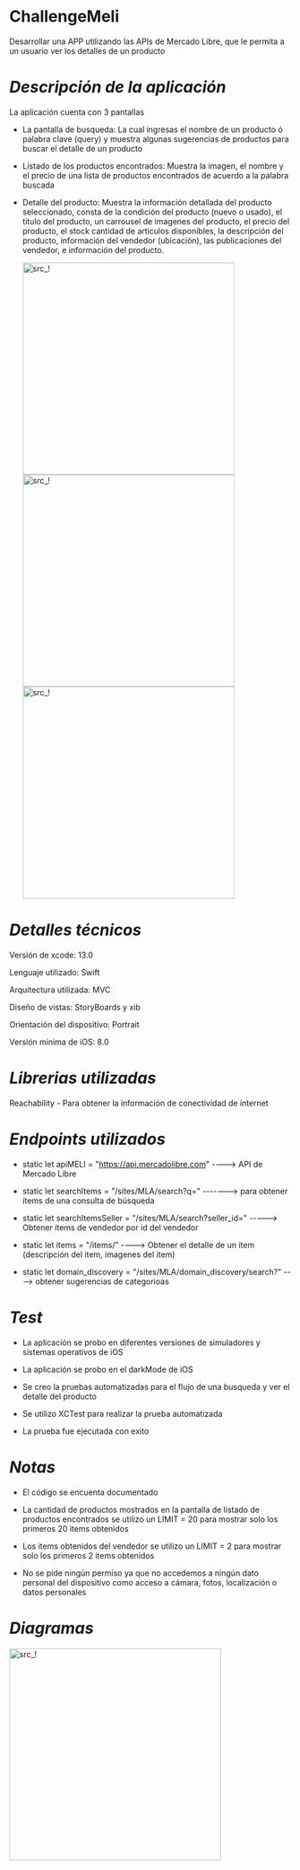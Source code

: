 # ChallengeMeli

Desarrollar una APP utilizando las APIs de Mercado Libre, que le permita a un usuario ver los detalles de un producto

# ***Descripción de la aplicación***

La aplicación cuenta con 3 pantallas
  * La pantalla de busqueda: 
      La cual ingresas el nombre de un producto ó palabra clave (query) y muestra algunas sugerencias de productos para buscar el detalle de un producto
      

  * Listado de los productos encontrados: 
      Muestra la imagen, el nombre y el precio de una lista de productos encontrados de acuerdo a la palabra buscada
      

      
  * Detalle del producto: 
      Muestra la información detallada del producto seleccionado, consta de la condición del producto (nuevo o usado), el titulo del producto, un carrousel de imagenes del producto, el precio del producto, el stock cantidad de articulos disponibles, la descripción del producto, información del vendedor (ubicación), las publicaciones del vendedor, e información del producto.
      
      <img width="378" alt="src_!" src="https://user-images.githubusercontent.com/64485611/165112040-da2d7880-6adb-49c5-9c72-8faf465b77c0.png">
      <img width="378" alt="src_!" src="https://user-images.githubusercontent.com/64485611/165111975-90e87219-8d2f-4635-b111-e73461de6587.png">
      <img width="378" alt="src_!" src="https://user-images.githubusercontent.com/64485611/165111780-423d0ec5-5e92-4425-a1af-2e22f2d296c6.png">
    

# ***Detalles técnicos***

Versión de xcode: 13.0

Lenguaje utilizado: Swift

Arquitectura utilizada: MVC

Diseño de vistas: StoryBoards y xib

Orientación del dispositivo: Portrait

Versión minima de iOS: 8.0

# ***Librerias utilizadas***

Reachability - Para obtener la información de conectividad de internet

# ***Endpoints utilizados***

* static let apiMELI = "https://api.mercadolibre.com" ----> API de Mercado Libre

* static let searchItems = "/sites/MLA/search?q=" -------> para obtener ítems de una consulta de búsqueda

* static let searchItemsSeller = "/sites/MLA/search?seller_id=" -----> Obtener ítems de vendedor por id del vendedor

* static let items = "/items/" ----> Obtener el detalle de un ítem (descripción del item, imagenes del item)

* static let domain_discovery = "/sites/MLA/domain_discovery/search?" ----> obtener sugerencias de categorioas

# ***Test***

* La aplicación se probo en diferentes versiones de simuladores y sistemas operativos de iOS

* La aplicación se probo en el darkMode de iOS

* Se creo la pruebas automatizadas para el flujo de una busqueda y ver el detalle del producto

* Se utilizo XCTest para realizar la prueba automatizada

* La prueba fue ejecutada con exito

# ***Notas***

* El código se encuenta documentado

* La cantidad de productos mostrados en la pantalla de listado de productos encontrados se utilizo un LIMIT = 20 para mostrar solo los primeros 20 items obtenidos

* Los items obtenidos del vendedor se utilizo un LIMIT = 2 para mostrar solo los primeros 2 items obtenidos 

* No se pide ningún permiso ya que no accedemos a ningún dato personal del dispositivo como acceso a cámara, fotos, localización o datos personales


# ***Diagramas***

<img width="378" alt="src_!" src="https://user-images.githubusercontent.com/64485611/165118404-eb5065c5-7115-45c4-a6bd-bcac9a86123d.png">
    

    

